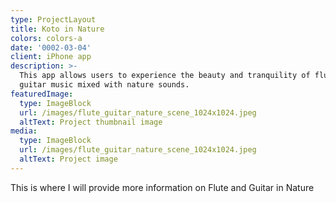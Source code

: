 ```yaml
---
type: ProjectLayout
title: Koto in Nature
colors: colors-a
date: '0002-03-04'
client: iPhone app
description: >-
  This app allows users to experience the beauty and tranquility of flute and
  guitar music mixed with nature sounds.
featuredImage:
  type: ImageBlock
  url: /images/flute_guitar_nature_scene_1024x1024.jpeg
  altText: Project thumbnail image
media:
  type: ImageBlock
  url: /images/flute_guitar_nature_scene_1024x1024.jpeg
  altText: Project image
---
```

This is where I will provide more information on Flute and Guitar in Nature
